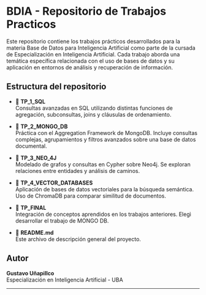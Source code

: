 
# **BDIA - Repositorio de Trabajos Practicos**

Este repositorio contiene los trabajos prácticos desarrollados para la materia Base de Datos para Inteligencia Artificial como parte de la cursada de Especialización en Inteligencia Artificial. Cada trabajo aborda una temática específica relacionada con el uso de bases de datos y su aplicación en entornos de análisis y recuperación de información.

## Estructura del repositorio

- 📁 **TP_1_SQL**  
  Consultas avanzadas en SQL utilizando distintas funciones de agregación, subconsultas, joins y cláusulas de ordenamiento.

- 📁 **TP_2_MONGO_DB**  
  Práctica con el Aggregation Framework de MongoDB. Incluye consultas complejas, agrupamientos y filtros avanzados sobre una base de datos documental.

- 📁 **TP_3_NEO_4J**  
  Modelado de grafos y consultas en Cypher sobre Neo4j. Se exploran relaciones entre entidades y análisis de caminos.

- 📁 **TP_4_VECTOR_DATABASES**  
  Aplicación de bases de datos vectoriales para la búsqueda semántica. Uso de ChromaDB para comparar similitud de documentos.

- 📁 **TP_FINAL**  
  Integración de conceptos aprendidos en los trabajos anteriores.
  Elegì desarrollar el trabajo de MONGO DB. 

- 📄 **README.md**  
  Este archivo de descripción general del proyecto.

## Autor

**Gustavo Uñapillco**  
Especialización en Inteligencia Artificial - UBA

---
